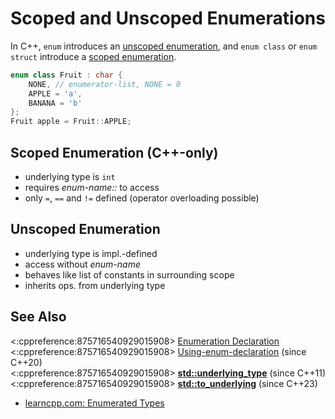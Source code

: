 # Scoped and Unscoped Enumerations

In C++, `enum` introduces an [unscoped enumeration][enum], and `enum class` or `enum struct` introduce a
[scoped enumeration][enumclass].
```cpp
enum class Fruit : char {
    NONE, // enumerator-list, NONE = 0
    APPLE = 'a',
    BANANA = 'b'
};
Fruit apple = Fruit::APPLE;
```

[enum]: https://en.cppreference.com/w/cpp/language/enum#Unscoped_enumerations
[enumclass]: https://en.cppreference.com/w/cpp/language/enum#Scoped_enumerations

<!-- inline -->
## Scoped Enumeration (C++-only)
- underlying type is `int`
- requires *enum-name::* to access
- only `=`, `==` and `!=` defined (operator overloading possible)

<!-- inline -->
## Unscoped Enumeration
- underlying type is impl.-defined
- access without *enum-name*
- behaves like list of constants in surrounding scope
- inherits ops. from underlying type

## See Also
<:cppreference:875716540929015908>
[Enumeration Declaration](https://en.cppreference.com/w/cpp/language/enum)<br>
<:cppreference:875716540929015908>
[Using-enum-declaration](https://en.cppreference.com/w/cpp/language/enum#Using-enum-declaration) (since C++20)<br>
<:cppreference:875716540929015908>
**[std::underlying_type](https://en.cppreference.com/w/cpp/types/underlying_type)** (since C++11)<br>
<:cppreference:875716540929015908>
**[std::to_underlying](https://en.cppreference.com/w/cpp/utility/to_underlying)** (since C++23)<br>
- [learncpp.com: Enumerated Types](https://www.learncpp.com/cpp-tutorial/enumerated-types/)
